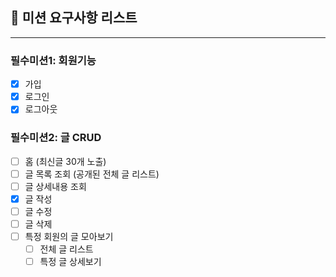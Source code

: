 ## 📌 미션 요구사항 리스트

---

### 필수미션1: 회원기능

 -[x] 가입
 -[x] 로그인
 -[x] 로그아웃

### 필수미션2: 글 CRUD

 - [ ] 홈 (최신글 30개 노출)
 - [ ] 글 목록 조회 (공개된 전체 글 리스트)
 - [ ] 글 상세내용 조회 
 - [x] 글 작성
 - [ ] 글 수정
 - [ ] 글 삭제
 - [ ] 특정 회원의 글 모아보기
   - [ ] 전체 글 리스트
   - [ ] 특정 글 상세보기